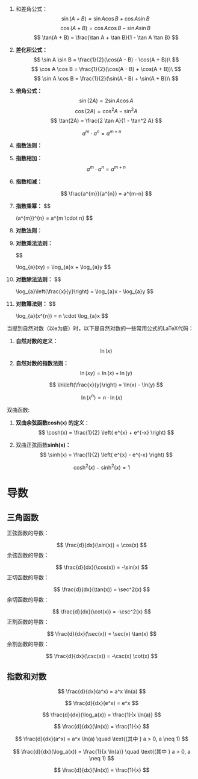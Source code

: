 1. 和差角公式：
$$
\sin(A + B) = \sin A \cos B + \cos A \sin B\
$$
$$
\cos(A + B) = \cos A \cos B - \sin A \sin B\
$$
$$
\tan(A + B) = \frac{\tan A + \tan B}{1 - \tan A \tan B}
$$

2. **差化积公式：**
$$
\sin A \sin B = \frac{1}{2}(\cos(A - B) - \cos(A + B))\
$$
$$
\cos A \cos B = \frac{1}{2}(\cos(A - B) + \cos(A + B))\
$$
$$
\sin A \cos B = \frac{1}{2}(\sin(A - B) + \sin(A + B))\
$$


3. **倍角公式：**
$$
\sin(2A) = 2 \sin A \cos A
$$
$$
\cos(2A) = \cos^2 A - \sin^2 A
$$
$$
\tan(2A) = \frac{2 \tan A}{1 - \tan^2 A}
$$

$$
a^{m} \cdot a^{n} = a^{m+n}
$$

4. **指数法则：**

1. **指数相加：**
   $$
   a^{m} \cdot a^{n} = a^{m+n}
   $$
   
2. **指数相减：**

   $$
   \frac{a^{m}}{a^{n}} = a^{m-n}
   $$
   
3. **指数乘幂：**
   $$
    
   (a^{m})^{n} = a^{m \cdot n}
   $$

5. **对数法则：**

1. **对数乘法法则：**

   $$
    
   \log_{a}(xy) = \log_{a}x + \log_{a}y
   $$

2. **对数除法法则：**
   $$
    
   \log_{a}\left(\frac{x}{y}\right) = \log_{a}x - \log_{a}y
   $$
   
3. **对数幂法则：**
   $$
    
   \log_{a}(x^{n}) = n \cdot \log_{a}x
   $$


当提到自然对数（以e为底）时，以下是自然对数的一些常用公式的LaTeX代码：

1. **自然对数的定义：**
   $$
   \ln(x)
   $$
   
2. **自然对数的指数法则：**
   $$
   \ln(xy) = \ln(x) + \ln(y)
   $$
   
   $$
   \ln\left(\frac{x}{y}\right) = \ln(x) - \ln(y)
   $$
   
$$
   \ln(x^n) = n \cdot \ln(x)
$$

双曲函数:

1. **双曲余弦函数cosh(x) 的定义：**
   $$
   \cosh(x) = \frac{1}{2} \left( e^{x} + e^{-x} \right)
   $$
   
2. 双曲正弦函数**sinh(x)：**
   $$
   \sinh(x) = \frac{1}{2} \left( e^{x} - e^{-x} \right)
   $$

$$
\cosh^2(x) - \sinh^2(x) = 1
$$

# 导数


## 三角函数

正弦函数的导数：


$$
\frac{d}{dx}(\sin(x)) = \cos(x)
$$
余弦函数的导数：


$$
\frac{d}{dx}(\cos(x)) = -\sin(x)
$$
正切函数的导数：


$$
\frac{d}{dx}(\tan(x)) = \sec^2(x)
$$
余切函数的导数：


$$
\frac{d}{dx}(\cot(x)) = -\csc^2(x)
$$
正割函数的导数：


$$
\frac{d}{dx}(\sec(x)) = \sec(x) \tan(x)
$$
余割函数的导数：

$$
\frac{d}{dx}(\csc(x)) = -\csc(x) \cot(x)
$$

## 指数和对数
$$
\frac{d}{dx}(a^x) = a^x \ln(a)
$$

$$
\frac{d}{dx}(e^x) = e^x
$$

$$
\frac{d}{dx}(\log_a(x)) = \frac{1}{x \ln(a)}
$$

$$
\frac{d}{dx}(\ln(x)) = \frac{1}{x}
$$

$$
\frac{d}{dx}(a^x) = a^x \ln(a) \quad \text{(其中 } a > 0, a \neq 1)
$$

$$
\frac{d}{dx}(\log_a(x)) = \frac{1}{x \ln(a)} \quad \text{(其中 } a > 0, a \neq 1)
$$


$$
\frac{d}{dx}(\ln(x)) = \frac{1}{x}
$$
